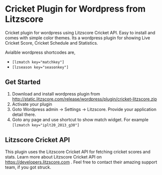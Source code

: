 # Cricket Plugin for Wordpress from Litzscore
Cricket plugin for wordpress using Litzscore Cricket API.  Easy to install and comes with simple color themes. Its a wordpress plugin for showing Live Cricket Score, Cricket Schedule and Statistics.

Avialble wordpress shortcodes are,
* `[lzmatch key="matchkey"]`
* `[lzseason key="seasonkey"]`


## Get Started
1. Download and install wordpress plugin from http://static.litzscore.com/release/wordpress/plugin/cricket-litzscore.zip
2. Activate your plugin
3. Goto Wordpress admin -> Settings -> Litzscore. Provide your application detail there.
4. Goto any page and use shortcut to show match widget. For example `[lzmatch key="iplt20_2013_g30"]`

## Litzscore Cricket API
This plugin uses the Litzscore Cricket API for fetching cricket scores and stats. Learn more about Litzscore Cricket API on https://developers.litzscore.com . Feel free to contact their amazing support team, if you got struck.
